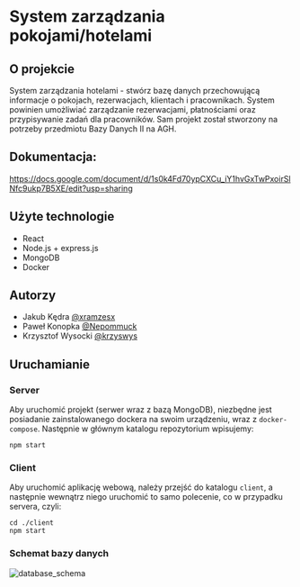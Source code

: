 # System zarządzania pokojami/hotelami

## O projekcie
System zarządzania hotelami - stwórz bazę danych przechowującą informacje o pokojach, rezerwacjach, klientach i pracownikach. System powinien umożliwiać zarządzanie rezerwacjami, płatnościami oraz przypisywanie zadań dla pracowników.
Sam projekt został stworzony na potrzeby przedmiotu Bazy Danych II na AGH.

## Dokumentacja:
https://docs.google.com/document/d/1s0k4Fd70ypCXCu_iY1hvGxTwPxoirSlNfc9ukp7B5XE/edit?usp=sharing

## Użyte technologie
- React
- Node.js + express.js
- MongoDB
- Docker

## Autorzy
- Jakub Kędra [@xramzesx](https://github.com/xramzesx)
- Paweł Konopka [@Nepommuck](https://github.com/Nepommuck)
- Krzysztof Wysocki [@krzyswys](https://github.com/krzyswys)

## Uruchamianie
### Server

Aby uruchomić projekt (serwer wraz z bazą MongoDB), niezbędne jest posiadanie zainstalowanego dockera na swoim urządzeniu, wraz z `docker-compose`. Następnie w głównym katalogu repozytorium wpisujemy:
```
npm start
```
### Client
Aby uruchomić aplikację webową, należy przejść do katalogu `client`, a następnie wewnątrz niego uruchomić to samo polecenie, co w przypadku servera, czyli: 
```
cd ./client
npm start
```
### Schemat bazy danych
![database_schema](https://github.com/krzyswys/Hotel-managment-database/assets/110239601/c58686f1-0446-4b0e-a47a-ae8e67f7130a)

